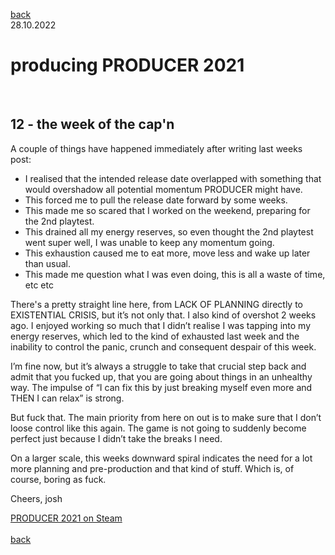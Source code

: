 [back](thinking)<br>
28.10.2022
<h1>producing PRODUCER 2021</h1><br>
<h2>12 - the week of the cap'n</h2>

A couple of things have happened immediately after writing last weeks post:

- I realised that the intended release date overlapped with something that would overshadow all potential momentum PRODUCER might have.
- This forced me to pull the release date forward by some weeks.
- This made me so scared that I worked on the weekend, preparing for the 2nd playtest.
- This drained all my energy reserves, so even thought the 2nd playtest went super well, I was unable to keep any momentum going.
- This exhaustion caused me to eat more, move less and wake up later than usual.
- This made me question what I was even doing, this is all a waste of time, etc etc

There's a pretty straight line here, from LACK OF PLANNING directly to EXISTENTIAL CRISIS, but it’s not only that. I also kind of overshot 2 weeks ago. I enjoyed working so much that I didn’t realise I was tapping into my energy reserves, which led to the kind of exhausted last week and the inability to control the panic, crunch and consequent despair of this week.

I’m fine now, but it’s always a struggle to take that crucial step back and admit that you fucked up, that you are going about things in an unhealthy way. The impulse of “I can fix this by just breaking myself even more and THEN I can relax” is strong.

But fuck that. The main priority from here on out is to make sure that I don’t loose control like this again. The game is not going to suddenly become perfect just because I didn’t take the breaks I need.

On a larger scale, this weeks downward spiral indicates the need for a lot more planning and pre-production and that kind of stuff. Which is, of course, boring as fuck.

Cheers,
josh

<a href="https://store.steampowered.com/app/1667320/PRODUCER_2021/?beta=1" target="_blank">PRODUCER 2021 on Steam</a><br>
<br>
[back](thinking)
